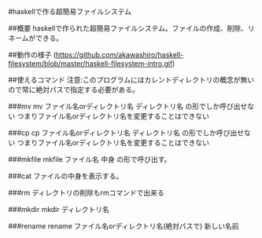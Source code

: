 #haskellで作る超簡易ファイルシステム

##概要
haskellで作られた超簡易ファイルシステム。ファイルの作成、削除、リネームができる。

##動作の様子
(https://github.com/akawashiro/haskell-filesystem/blob/master/haskell-filesystem-intro.gif)

##使えるコマンド
注意:このプログラムにはカレントディレクトリの概念が無いので常に絶対パスで指定する必要がある。

###mv
mv ファイル名orディレクトリ名 ディレクトリ名
の形でしか呼び出せない
つまりファイル名orディレクトリ名を変更することはできない

###cp
cp ファイル名orディレクトリ名 ディレクトリ名
の形でしか呼び出せない
つまりファイル名orディレクトリ名を変更することはできない

###mkfile
mkfile ファイル名 中身
の形で呼び出す。

###cat
ファイルの中身を表示する。

###rm
ディレクトリの削除もrmコマンドで出来る

###mkdir
mkdir ディレクトリ名

###rename
rename ファイル名orディレクトリ名(絶対パスで) 新しい名前

